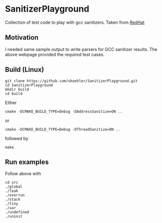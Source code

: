 # SanitizerPlayground

Collection of test code to play with gcc sanitizers. Taken from [RedHat](https://developers.redhat.com/blog/2021/05/05/memory-error-checking-in-c-and-c-comparing-sanitizers-and-valgrind)

## Motivation

I needed same sample output to write parsers for GCC sanitizer results. The above webpage provided the required test cases.

## Build (Linux)

```
git clone https://github.com/ukoehler/SanitizerPlayground.git
cd SanitizerPlayground
mkdir build
cd build
```

Either 
```
cmake -DCMAKE_BUILD_TYPE=Debug -DAddressSanitize=ON ..
```
or
```
cmake -DCMAKE_BUILD_TYPE=Debug -DThreadSanitize=ON ..
```

followed by
```
make
```

## Run examples 

Follow above with
```
cd src
./global
./leak
./overrun
./stack
./tiny
./uar
./undefined
./uninit
```